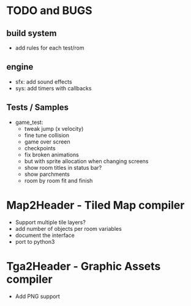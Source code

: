# TODO and BUGS

## build system
- add rules for each test/rom

## engine
- sfx: add sound effects
- sys: add timers with callbacks

## Tests / Samples
- game_test:
  - tweak jump (x velocity)
  - fine tune collision
  - game over screen
  - checkpoints
  - fix broken animations
  - but with sprite allocation when changing screens
  - show room titles in status bar?
  - show parchments
  - room by room fit and finish


# Map2Header - Tiled Map compiler
- Support multiple tile layers?
- add number of objects per room variables
- document the interface
- port to python3

# Tga2Header - Graphic Assets compiler
- Add PNG support
